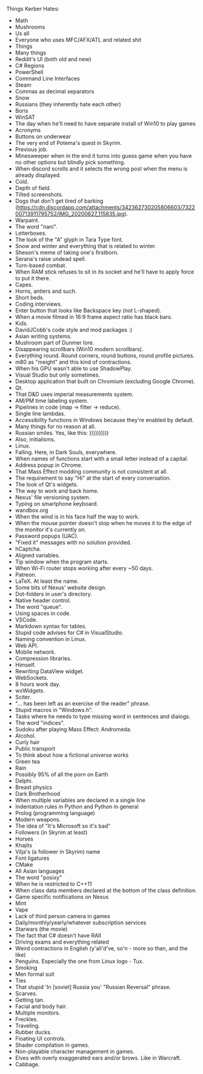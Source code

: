 Things Kerber Hates:
 - Math
 - Mushrooms
 - Us all
 - Everyone who uses MFC/AFX/ATL and related shit
 - Things
 - Many things
 - Reddit's UI (both old and new)
 - C# Regions
 - PowerShell
 - Command Line Interfaces
 - Steam
 - Commas as decimal separators
 - Snow
 - Russians (they inherently hate each other)
 - Boris
 - WinSAT
 - The day when he'll need to have separate install of Win10 to play games
 - Acronyms
 - Buttons on underwear
 - The very end of Potema's quest in Skyrim.
 - Previous job.
 - Minesweeper when in the end it turns into guess game when you have no other options but blindly pick something.
 - When discord scrolls and it selects the wrong post when the menu is already displayed.
 - Cold.
 - Depth of field.
 - Tilted screenshots.
 - Dogs that don't get tired of barking (https://cdn.discordapp.com/attachments/342362730205806603/732200713911795752/IMG_20200627_115835.jpg).
 - Warpaint.
 - The word "nani".
 - Letterboxes.
 - The look of the "A" glyph in Tara Type font.
 - Snow and winter and everything that is related to winter.
 - Sheson's meme of taking one's firstborn.
 - Serana's raise undead spell.
 - Turn-based combat.
 - When RAM stick refuses to sit in its socket and he'll have to apply force to put it there.
 - Capes.
 - Horns, antlers and such.
 - Short beds.
 - Coding interviews.
 - Enter button that looks like Backspace key (not L-shaped).
 - When a movie filmed in 16:9 frame aspect ratio has black bars.
 - Kids.
 - DavidJCobb's code style and mod packages :)
 - Asian writing systems.
 - Mushroom part of Dunmer lore.
 - Disappearing scrollbars (Win10 modern scrollbars).
 - Everything round. Round corners, round buttons, round profile pictures.
 - m80 as "meight" and this kind of contractions.
 - When his GPU wasn't able to use ShadowPlay.
 - Visual Studio but only sometimes.
 - Desktop application that built on Chromium (excluding Google Chrome).
 - Qt.
 - That D&D uses imperial measurements system.
 - AM/PM time labeling system.
 - Pipelines in code (map -> filter -> reduce).
 - Single line lambdas.
 - Accessibility functions in Windows because they're enabled by default.
 - Many things for no reason at all.
 - Russian smiles. Yes, like this: ))))))))))
 - Also, initialisms.
 - Linux.
 - Falling. Here, in Dark Souls, everywhere.
 - When names of functions start with a small letter instead of a capital.
 - Address popup in Chrome.
 - That Mass Effect modding community is not consistent at all.
 - The requirement to say "Hi" at the start of every conversation.
 - The look of Qt's widgets.
 - The way to work and back home.
 - Nexus' file versioning system.
 - Typing on smartphone keyboard.
 - wandbox.org
 - When the wind is in his face half the way to work.
 - When the mouse pointer doesn't stop when he moves it to the edge of the monitor it's currently on.
 - Password popups (UAC).
 - "Fixed it" messages with no solution provided.
 - hCaptcha.
 - Aligned variables.
 - Tip window when the program starts.
 - When Wi-Fi router stops working after every ~50 days.
 - Patreon.
 - LaTeX. At least the name.
 - Some bits of Nexus' website design.
 - Dot-folders in user's directory.
 - Native header control.
 - The word "queue".
 - Using spaces in code.
 - VSCode.
 - Markdown syntax for tables.
 - Stupid code advises for C# in VisualStudio.
 - Naming convention in Linux.
 - Web API.
 - Mobile network.
 - Compression libraries.
 - Himself.
 - Rewriting DataView widget.
 - WebSockets.
 - 8 hours work day.
 - wxWidgets.
 - Sciter.
 - "... has been left as an exercise of the reader" phrase.
 - Stupid macros in "Windows.h".
 - Tasks where he needs to type missing word in sentences and dialogs.
 - The word "indices".
 - Sudoku after playing Mass Effect: Andromeda.
 - Alcohol.
 - Curly hair
 - Public transport
 - To think about how a fictional universe works
 - Green tea
 - Rain
 - Possibly 95% of all the porn on Earth
 - Delphi.
 - Breast physics
 - Dark Brotherhood
 - When multiple variables are declared in a single line
 - Indentation rules in Python and Python in general
 - Prolog (programming language)
 - Modern weapons.
 - The idea of "It's Microsoft so it's bad"
 - Followers (in Skyrim at least)
 - Horses
 - Khajits
 - Vilja's (a follower in Skyrim) name
 - Font ligatures
 - CMake
 - All Asian languages
 - The word "posixy"
 - When he is restricted to C++11
 - When class data members declared at the bottom of the class definition.
 - Game specific notifications on Nexus
 - Mint
 - Vape
 - Lack of third person camera in games
 - Daily/monthly/yearly/whatever subscription services
 - Starwars (the movie)
 - The fact that C# doesn't have RAII
 - Driving exams and everything related
 - Weird contractions in English (y'all'd've, so'n - more so than, and the like)
 - Penguins. Especially the one from Linux logo - Tux.
 - Smoking
 - Men formal suit
 - Ties
 - That stupid 'In [soviet] Russia <noun> <transitive verb> you' "Russian Reversal" phrase.
 - Scarves.
 - Getting tan.
 - Facial and body hair.
 - Multiple monitors.
 - Freckles.
 - Traveling.
 - Rubber ducks.
 - Floating UI controls.
 - Shader compilation in games.
 - Non-playable character management in games.
 - Elves with overly exaggerated ears and/or brows. Like in Warcraft.
 - Cabbage.
 